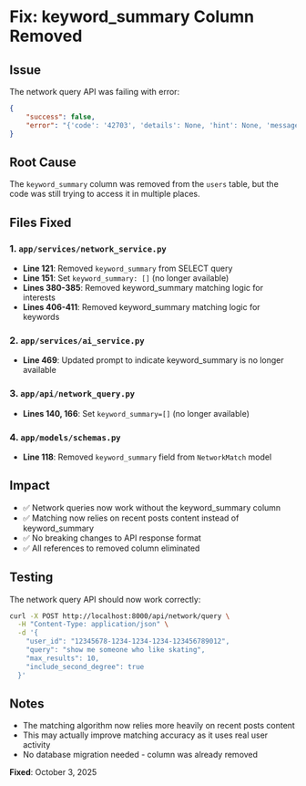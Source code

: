 # Fix: keyword_summary Column Removed

## Issue
The network query API was failing with error:
```json
{
    "success": false,
    "error": "{'code': '42703', 'details': None, 'hint': None, 'message': 'column users.keyword_summary does not exist'}"
}
```

## Root Cause
The `keyword_summary` column was removed from the `users` table, but the code was still trying to access it in multiple places.

## Files Fixed

### 1. `app/services/network_service.py`
- **Line 121**: Removed `keyword_summary` from SELECT query
- **Line 151**: Set `keyword_summary: []` (no longer available)
- **Lines 380-385**: Removed keyword_summary matching logic for interests
- **Lines 406-411**: Removed keyword_summary matching logic for keywords

### 2. `app/services/ai_service.py`
- **Line 469**: Updated prompt to indicate keyword_summary is no longer available

### 3. `app/api/network_query.py`
- **Lines 140, 166**: Set `keyword_summary=[]` (no longer available)

### 4. `app/models/schemas.py`
- **Line 118**: Removed `keyword_summary` field from `NetworkMatch` model

## Impact
- ✅ Network queries now work without the keyword_summary column
- ✅ Matching now relies on recent posts content instead of keyword_summary
- ✅ No breaking changes to API response format
- ✅ All references to removed column eliminated

## Testing
The network query API should now work correctly:
```bash
curl -X POST http://localhost:8000/api/network/query \
  -H "Content-Type: application/json" \
  -d '{
    "user_id": "12345678-1234-1234-1234-123456789012",
    "query": "show me someone who like skating",
    "max_results": 10,
    "include_second_degree": true
  }'
```

## Notes
- The matching algorithm now relies more heavily on recent posts content
- This may actually improve matching accuracy as it uses real user activity
- No database migration needed - column was already removed

**Fixed**: October 3, 2025
